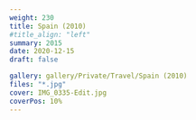 ```yaml
---
weight: 230
title: Spain (2010)
#title_align: "left"
summary: 2015
date: 2020-12-15
draft: false

gallery: gallery/Private/Travel/Spain (2010)
files: "*.jpg"
cover: IMG_0335-Edit.jpg
coverPos: 10%
---
```

